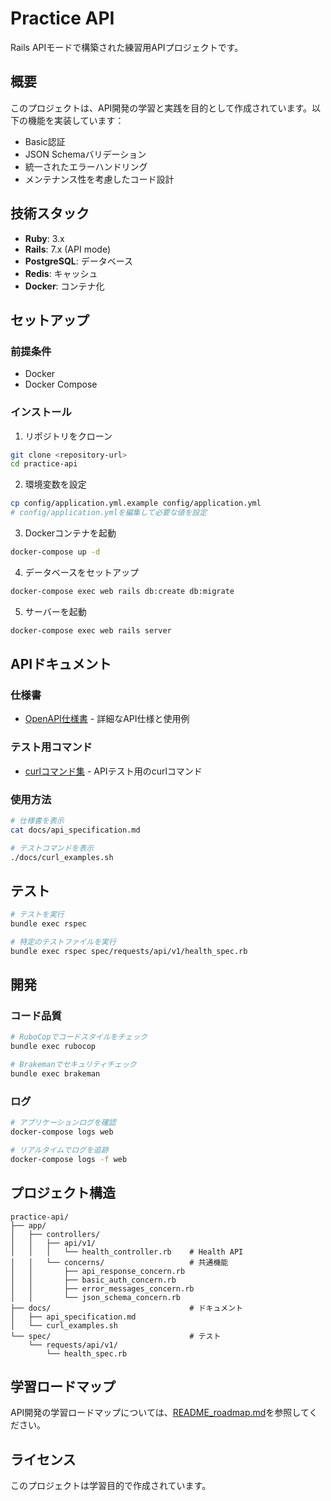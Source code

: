 # Practice API

Rails APIモードで構築された練習用APIプロジェクトです。

## 概要

このプロジェクトは、API開発の学習と実践を目的として作成されています。以下の機能を実装しています：

- Basic認証
- JSON Schemaバリデーション
- 統一されたエラーハンドリング
- メンテナンス性を考慮したコード設計

## 技術スタック

- **Ruby**: 3.x
- **Rails**: 7.x (API mode)
- **PostgreSQL**: データベース
- **Redis**: キャッシュ
- **Docker**: コンテナ化

## セットアップ

### 前提条件
- Docker
- Docker Compose

### インストール

1. リポジトリをクローン
```bash
git clone <repository-url>
cd practice-api
```

2. 環境変数を設定
```bash
cp config/application.yml.example config/application.yml
# config/application.ymlを編集して必要な値を設定
```

3. Dockerコンテナを起動
```bash
docker-compose up -d
```

4. データベースをセットアップ
```bash
docker-compose exec web rails db:create db:migrate
```

5. サーバーを起動
```bash
docker-compose exec web rails server
```

## APIドキュメント

### 仕様書
- [OpenAPI仕様書](https://yhok-bb.github.io/prac-auth-method/) - 詳細なAPI仕様と使用例

### テスト用コマンド
- [curlコマンド集](docs/curl_examples.sh) - APIテスト用のcurlコマンド

### 使用方法
```bash
# 仕様書を表示
cat docs/api_specification.md

# テストコマンドを表示
./docs/curl_examples.sh
```

## テスト

```bash
# テストを実行
bundle exec rspec

# 特定のテストファイルを実行
bundle exec rspec spec/requests/api/v1/health_spec.rb
```

## 開発

### コード品質
```bash
# RuboCopでコードスタイルをチェック
bundle exec rubocop

# Brakemanでセキュリティチェック
bundle exec brakeman
```

### ログ
```bash
# アプリケーションログを確認
docker-compose logs web

# リアルタイムでログを追跡
docker-compose logs -f web
```

## プロジェクト構造

```
practice-api/
├── app/
│   ├── controllers/
│   │   ├── api/v1/
│   │   │   └── health_controller.rb    # Health API
│   │   └── concerns/                   # 共通機能
│   │       ├── api_response_concern.rb
│   │       ├── basic_auth_concern.rb
│   │       ├── error_messages_concern.rb
│   │       └── json_schema_concern.rb
├── docs/                               # ドキュメント
│   ├── api_specification.md
│   └── curl_examples.sh
└── spec/                               # テスト
    └── requests/api/v1/
        └── health_spec.rb
```

## 学習ロードマップ

API開発の学習ロードマップについては、[README_roadmap.md](README_roadmap.md)を参照してください。

## ライセンス

このプロジェクトは学習目的で作成されています。
